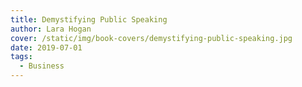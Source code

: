 ```yaml
---
title: Demystifying Public Speaking
author: Lara Hogan
cover: /static/img/book-covers/demystifying-public-speaking.jpg
date: 2019-07-01
tags:
  - Business
---
```

